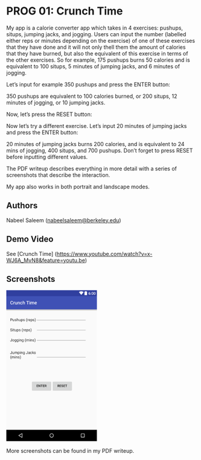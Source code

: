 # PROG 01: Crunch Time

My app is a calorie converter app which takes in 4 exercises: pushups, situps, jumping jacks, and jogging. Users can input the number (labelled either reps or minutes depending on the exercise) of one of these exercises that they have done and it will not only thell them the amount of calories that they have burned, but also the equivalent of this exercise in terms of the other exercises. So for example, 175 pushups burns 50 calories and is equivalent to 100 situps, 5 minutes of jumping jacks, and 6 minutes of jogging.

Let’s input for example 350 pushups and press the ENTER button:

350 pushups are equivalent to 100 calories burned, or 200 situps, 12 minutes of jogging, or 10 jumping jacks.

Now, let’s press the RESET button:

Now let’s try a different exercise. Let’s input 20 minutes of jumping jacks and press the ENTER button:

20 minutes of jumping jacks burns 200 calories, and is equivalent to 24 mins of jogging, 400 situps, and 700 pushups. Don’t forget to press RESET before inputting different values.

The PDF writeup describes everything in more detail with a series of screenshots that describe the interaction.

My app also works in both portrait and landscape modes.

## Authors

Nabeel Saleem ([nabeelsaleem@berkeley.edu](mailto:nabeelsaleem@berkeley.edu))

## Demo Video

See [Crunch Time] (https://www.youtube.com/watch?v=x-WJ6A_MvN8&feature=youtu.be)

## Screenshots

<img src ="screenshots/crunch time.png" height="400" alt="Screenshot"/>

More screenshots can be found in my PDF writeup.

